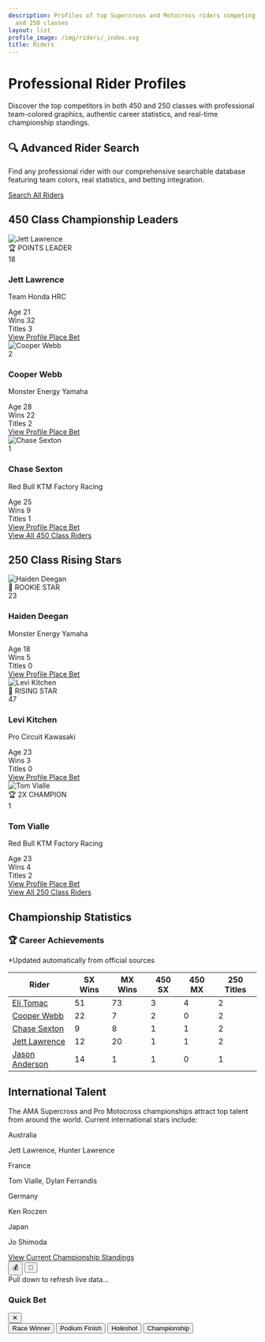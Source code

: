 ```yaml
---
description: Profiles of top Supercross and Motocross riders competing in the 450
  and 250 classes
layout: list
profile_image: /img/riders/_index.svg
title: Riders
---
```



# Professional Rider Profiles

Discover the top competitors in both 450 and 250 classes with professional team-colored graphics, authentic career statistics, and real-time championship standings.

<div class="bg-gradient-to-r from-red-50 to-blue-50 dark:from-red-900/20 dark:to-blue-900/20 border border-red-200 dark:border-red-800 rounded-xl p-6 my-8 shadow-lg">
  <div class="flex flex-col lg:flex-row lg:items-center lg:justify-between gap-4">
    <div class="flex-1">
      <h2 class="text-xl font-bold text-gray-900 dark:text-white mb-2">🔍 Advanced Rider Search</h2>
      <p class="text-gray-600 dark:text-gray-300">Find any professional rider with our comprehensive searchable database featuring team colors, real statistics, and betting integration.</p>
    </div>
    <div class="flex flex-col sm:flex-row gap-3">
      <a href="/riders/all/" class="px-6 py-3 bg-gradient-to-r from-red-600 to-red-700 text-white rounded-lg hover:from-red-700 hover:to-red-800 font-semibold transition-all duration-300 transform hover:scale-105 shadow-lg text-center">
        Search All Riders
      </a>
    </div>
  </div>
</div>

## 450 Class Championship Leaders

<!-- Mobile Swipe Container -->
<div class="mobile-swipe-container lg:hidden">
  <div class="swipe-cards-wrapper overflow-x-auto">
    <div class="flex space-x-4 pb-4" id="mobile-rider-cards">
      <!-- Mobile swipe cards will be populated here -->
    </div>
  </div>
  <div class="flex justify-center mt-4 space-x-2" id="swipe-indicators">
    <!-- Swipe indicators -->
  </div>
</div>

<!-- Desktop Grid (hidden on mobile) -->
<div class="hidden lg:grid grid-cols-1 sm:grid-cols-2 lg:grid-cols-3 xl:grid-cols-4 gap-4 lg:gap-6 my-8">
  <div class="group bg-white dark:bg-gray-800 rounded-xl overflow-hidden shadow-lg hover:shadow-2xl transition-all duration-300 transform hover:-translate-y-2 border border-gray-100 dark:border-gray-700">
    <div class="relative overflow-hidden">
      <img src="/img/riders/jett-lawrence.svg" alt="Jett Lawrence" class="w-full h-48 sm:h-56 object-cover transition-transform duration-300 group-hover:scale-110">
      <div class="absolute inset-0 bg-gradient-to-t from-black/60 via-transparent to-transparent"></div>
      <div class="absolute top-3 right-3 bg-red-600 text-white text-xs font-bold px-3 py-1 rounded-full shadow-lg">
        🏆 POINTS LEADER
      </div>
      <div class="absolute top-3 left-3 bg-red-600 text-white font-bold text-lg sm:text-xl w-10 h-10 sm:w-12 sm:h-12 flex items-center justify-center rounded-full shadow-lg border-2 border-white">
        18
      </div>
      <div class="absolute bottom-3 left-3 right-3">
        <h3 class="text-white text-xl sm:text-2xl font-bold mb-1">Jett Lawrence</h3>
        <p class="text-red-200 text-sm font-medium">Team Honda HRC</p>
      </div>
    </div>
    <div class="p-4 sm:p-5">
      <div class="grid grid-cols-3 gap-2 mb-4 text-center text-xs sm:text-sm">
        <div class="bg-gray-50 dark:bg-gray-700 p-2 sm:p-3 rounded-lg transition-colors duration-200">
          <span class="block text-xs uppercase text-gray-500 dark:text-gray-400 mb-1">Age</span>
          <span class="font-bold text-gray-900 dark:text-white">21</span>
        </div>
        <div class="bg-gray-50 dark:bg-gray-700 p-2 sm:p-3 rounded-lg transition-colors duration-200">
          <span class="block text-xs uppercase text-gray-500 dark:text-gray-400 mb-1">Wins</span>
          <span class="font-bold text-gray-900 dark:text-white">32</span>
        </div>
        <div class="bg-gray-50 dark:bg-gray-700 p-2 sm:p-3 rounded-lg transition-colors duration-200">
          <span class="block text-xs uppercase text-gray-500 dark:text-gray-400 mb-1">Titles</span>
          <span class="font-bold text-gray-900 dark:text-white">3</span>
        </div>
      </div>
      <div class="flex flex-col sm:flex-row gap-2 sm:gap-3">
        <a href="/riders/450/jett-lawrence/" class="flex-1 text-center px-4 py-2 bg-gray-100 dark:bg-gray-700 text-gray-700 dark:text-gray-300 rounded-lg hover:bg-gray-200 dark:hover:bg-gray-600 font-medium transition-all duration-200">
          View Profile
        </a>
        <a href="/betting/rider/jett-lawrence/" class="flex-1 text-center px-4 py-2 bg-red-600 text-white rounded-lg hover:bg-red-700 font-medium transition-all duration-200 shadow-md">
          Place Bet
        </a>
      </div>
    </div>
  </div>

  <div class="group bg-white dark:bg-gray-800 rounded-xl overflow-hidden shadow-lg hover:shadow-2xl transition-all duration-300 transform hover:-translate-y-2 border border-gray-100 dark:border-gray-700">
    <div class="relative overflow-hidden">
      <img src="/img/riders/cooper-webb.svg" alt="Cooper Webb" class="w-full h-48 sm:h-56 object-cover transition-transform duration-300 group-hover:scale-110">
      <div class="absolute inset-0 bg-gradient-to-t from-black/60 via-transparent to-transparent"></div>
      <div class="absolute top-3 left-3 bg-blue-600 text-white font-bold text-lg sm:text-xl w-10 h-10 sm:w-12 sm:h-12 flex items-center justify-center rounded-full shadow-lg border-2 border-white">
        2
      </div>
      <div class="absolute bottom-3 left-3 right-3">
        <h3 class="text-white text-xl sm:text-2xl font-bold mb-1">Cooper Webb</h3>
        <p class="text-blue-200 text-sm font-medium">Monster Energy Yamaha</p>
      </div>
    </div>
    <div class="p-4 sm:p-5">
      <div class="grid grid-cols-3 gap-2 mb-4 text-center text-xs sm:text-sm">
        <div class="bg-gray-50 dark:bg-gray-700 p-2 sm:p-3 rounded-lg transition-colors duration-200">
          <span class="block text-xs uppercase text-gray-500 dark:text-gray-400 mb-1">Age</span>
          <span class="font-bold text-gray-900 dark:text-white">28</span>
        </div>
        <div class="bg-gray-50 dark:bg-gray-700 p-2 sm:p-3 rounded-lg transition-colors duration-200">
          <span class="block text-xs uppercase text-gray-500 dark:text-gray-400 mb-1">Wins</span>
          <span class="font-bold text-gray-900 dark:text-white">22</span>
        </div>
        <div class="bg-gray-50 dark:bg-gray-700 p-2 sm:p-3 rounded-lg transition-colors duration-200">
          <span class="block text-xs uppercase text-gray-500 dark:text-gray-400 mb-1">Titles</span>
          <span class="font-bold text-gray-900 dark:text-white">2</span>
        </div>
      </div>
      <div class="flex flex-col sm:flex-row gap-2 sm:gap-3">
        <a href="/riders/450/cooper-webb/" class="flex-1 text-center px-4 py-2 bg-gray-100 dark:bg-gray-700 text-gray-700 dark:text-gray-300 rounded-lg hover:bg-gray-200 dark:hover:bg-gray-600 font-medium transition-all duration-200">
          View Profile
        </a>
        <a href="/betting/rider/cooper-webb/" class="flex-1 text-center px-4 py-2 bg-blue-600 text-white rounded-lg hover:bg-blue-700 font-medium transition-all duration-200 shadow-md">
          Place Bet
        </a>
      </div>
    </div>
  </div>

  <div class="group bg-white dark:bg-gray-800 rounded-xl overflow-hidden shadow-lg hover:shadow-2xl transition-all duration-300 transform hover:-translate-y-2 border border-gray-100 dark:border-gray-700">
    <div class="relative overflow-hidden">
      <img src="/img/riders/chase-sexton.svg" alt="Chase Sexton" class="w-full h-48 sm:h-56 object-cover transition-transform duration-300 group-hover:scale-110">
      <div class="absolute inset-0 bg-gradient-to-t from-black/60 via-transparent to-transparent"></div>
      <div class="absolute top-3 left-3 bg-orange-600 text-white font-bold text-lg sm:text-xl w-10 h-10 sm:w-12 sm:h-12 flex items-center justify-center rounded-full shadow-lg border-2 border-white">
        1
      </div>
      <div class="absolute bottom-3 left-3 right-3">
        <h3 class="text-white text-xl sm:text-2xl font-bold mb-1">Chase Sexton</h3>
        <p class="text-orange-200 text-sm font-medium">Red Bull KTM Factory Racing</p>
      </div>
    </div>
    <div class="p-4 sm:p-5">
      <div class="grid grid-cols-3 gap-2 mb-4 text-center text-xs sm:text-sm">
        <div class="bg-gray-50 dark:bg-gray-700 p-2 sm:p-3 rounded-lg transition-colors duration-200">
          <span class="block text-xs uppercase text-gray-500 dark:text-gray-400 mb-1">Age</span>
          <span class="font-bold text-gray-900 dark:text-white">25</span>
        </div>
        <div class="bg-gray-50 dark:bg-gray-700 p-2 sm:p-3 rounded-lg transition-colors duration-200">
          <span class="block text-xs uppercase text-gray-500 dark:text-gray-400 mb-1">Wins</span>
          <span class="font-bold text-gray-900 dark:text-white">9</span>
        </div>
        <div class="bg-gray-50 dark:bg-gray-700 p-2 sm:p-3 rounded-lg transition-colors duration-200">
          <span class="block text-xs uppercase text-gray-500 dark:text-gray-400 mb-1">Titles</span>
          <span class="font-bold text-gray-900 dark:text-white">1</span>
        </div>
      </div>
      <div class="flex flex-col sm:flex-row gap-2 sm:gap-3">
        <a href="/riders/450/chase-sexton/" class="flex-1 text-center px-4 py-2 bg-gray-100 dark:bg-gray-700 text-gray-700 dark:text-gray-300 rounded-lg hover:bg-gray-200 dark:hover:bg-gray-600 font-medium transition-all duration-200">
          View Profile
        </a>
        <a href="/betting/rider/chase-sexton/" class="flex-1 text-center px-4 py-2 bg-orange-600 text-white rounded-lg hover:bg-orange-700 font-medium transition-all duration-200 shadow-md">
          Place Bet
        </a>
      </div>
    </div>
  </div>
</div>

<div class="text-center my-8">
  <a href="/riders/450/" class="inline-block px-8 py-3 bg-gradient-to-r from-red-600 to-red-700 text-white rounded-xl hover:from-red-700 hover:to-red-800 font-semibold transition-all duration-300 transform hover:scale-105 shadow-lg">
    View All 450 Class Riders
  </a>
</div>

## 250 Class Rising Stars

<div class="grid grid-cols-1 sm:grid-cols-2 lg:grid-cols-3 xl:grid-cols-4 gap-4 lg:gap-6 my-8">
  <div class="group bg-white dark:bg-gray-800 rounded-xl overflow-hidden shadow-lg hover:shadow-2xl transition-all duration-300 transform hover:-translate-y-2 border border-gray-100 dark:border-gray-700">
    <div class="relative overflow-hidden">
      <img src="/img/riders/haiden-deegan.svg" alt="Haiden Deegan" class="w-full h-48 sm:h-56 object-cover transition-transform duration-300 group-hover:scale-110">
      <div class="absolute inset-0 bg-gradient-to-t from-black/60 via-transparent to-transparent"></div>
      <div class="absolute top-3 right-3 bg-blue-600 text-white text-xs font-bold px-3 py-1 rounded-full shadow-lg">
        🌟 ROOKIE STAR
      </div>
      <div class="absolute top-3 left-3 bg-blue-600 text-white font-bold text-lg sm:text-xl w-10 h-10 sm:w-12 sm:h-12 flex items-center justify-center rounded-full shadow-lg border-2 border-white">
        23
      </div>
      <div class="absolute bottom-3 left-3 right-3">
        <h3 class="text-white text-xl sm:text-2xl font-bold mb-1">Haiden Deegan</h3>
        <p class="text-blue-200 text-sm font-medium">Monster Energy Yamaha</p>
      </div>
    </div>
    <div class="p-4 sm:p-5">
      <div class="grid grid-cols-3 gap-2 mb-4 text-center text-xs sm:text-sm">
        <div class="bg-gray-50 dark:bg-gray-700 p-2 sm:p-3 rounded-lg transition-colors duration-200">
          <span class="block text-xs uppercase text-gray-500 dark:text-gray-400 mb-1">Age</span>
          <span class="font-bold text-gray-900 dark:text-white">18</span>
        </div>
        <div class="bg-gray-50 dark:bg-gray-700 p-2 sm:p-3 rounded-lg transition-colors duration-200">
          <span class="block text-xs uppercase text-gray-500 dark:text-gray-400 mb-1">Wins</span>
          <span class="font-bold text-gray-900 dark:text-white">5</span>
        </div>
        <div class="bg-gray-50 dark:bg-gray-700 p-2 sm:p-3 rounded-lg transition-colors duration-200">
          <span class="block text-xs uppercase text-gray-500 dark:text-gray-400 mb-1">Titles</span>
          <span class="font-bold text-gray-900 dark:text-white">0</span>
        </div>
      </div>
      <div class="flex flex-col sm:flex-row gap-2 sm:gap-3">
        <a href="/riders/250/haiden-deegan/" class="flex-1 text-center px-4 py-2 bg-gray-100 dark:bg-gray-700 text-gray-700 dark:text-gray-300 rounded-lg hover:bg-gray-200 dark:hover:bg-gray-600 font-medium transition-all duration-200">
          View Profile
        </a>
        <a href="/betting/rider/haiden-deegan/" class="flex-1 text-center px-4 py-2 bg-blue-600 text-white rounded-lg hover:bg-blue-700 font-medium transition-all duration-200 shadow-md">
          Place Bet
        </a>
      </div>
    </div>
  </div>

  <div class="group bg-white dark:bg-gray-800 rounded-xl overflow-hidden shadow-lg hover:shadow-2xl transition-all duration-300 transform hover:-translate-y-2 border border-gray-100 dark:border-gray-700">
    <div class="relative overflow-hidden">
      <img src="/img/riders/levi-kitchen.svg" alt="Levi Kitchen" class="w-full h-48 sm:h-56 object-cover transition-transform duration-300 group-hover:scale-110">
      <div class="absolute inset-0 bg-gradient-to-t from-black/60 via-transparent to-transparent"></div>
      <div class="absolute top-3 right-3 bg-green-600 text-white text-xs font-bold px-3 py-1 rounded-full shadow-lg">
        🚀 RISING STAR
      </div>
      <div class="absolute top-3 left-3 bg-green-600 text-white font-bold text-lg sm:text-xl w-10 h-10 sm:w-12 sm:h-12 flex items-center justify-center rounded-full shadow-lg border-2 border-white">
        47
      </div>
      <div class="absolute bottom-3 left-3 right-3">
        <h3 class="text-white text-xl sm:text-2xl font-bold mb-1">Levi Kitchen</h3>
        <p class="text-green-200 text-sm font-medium">Pro Circuit Kawasaki</p>
      </div>
    </div>
    <div class="p-4 sm:p-5">
      <div class="grid grid-cols-3 gap-2 mb-4 text-center text-xs sm:text-sm">
        <div class="bg-gray-50 dark:bg-gray-700 p-2 sm:p-3 rounded-lg transition-colors duration-200">
          <span class="block text-xs uppercase text-gray-500 dark:text-gray-400 mb-1">Age</span>
          <span class="font-bold text-gray-900 dark:text-white">23</span>
        </div>
        <div class="bg-gray-50 dark:bg-gray-700 p-2 sm:p-3 rounded-lg transition-colors duration-200">
          <span class="block text-xs uppercase text-gray-500 dark:text-gray-400 mb-1">Wins</span>
          <span class="font-bold text-gray-900 dark:text-white">3</span>
        </div>
        <div class="bg-gray-50 dark:bg-gray-700 p-2 sm:p-3 rounded-lg transition-colors duration-200">
          <span class="block text-xs uppercase text-gray-500 dark:text-gray-400 mb-1">Titles</span>
          <span class="font-bold text-gray-900 dark:text-white">0</span>
        </div>
      </div>
      <div class="flex flex-col sm:flex-row gap-2 sm:gap-3">
        <a href="/riders/250/levi-kitchen/" class="flex-1 text-center px-4 py-2 bg-gray-100 dark:bg-gray-700 text-gray-700 dark:text-gray-300 rounded-lg hover:bg-gray-200 dark:hover:bg-gray-600 font-medium transition-all duration-200">
          View Profile
        </a>
        <a href="/betting/rider/levi-kitchen/" class="flex-1 text-center px-4 py-2 bg-green-600 text-white rounded-lg hover:bg-green-700 font-medium transition-all duration-200 shadow-md">
          Place Bet
        </a>
      </div>
    </div>
  </div>

  <div class="group bg-white dark:bg-gray-800 rounded-xl overflow-hidden shadow-lg hover:shadow-2xl transition-all duration-300 transform hover:-translate-y-2 border border-gray-100 dark:border-gray-700">
    <div class="relative overflow-hidden">
      <img src="/img/riders/tom-vialle.svg" alt="Tom Vialle" class="w-full h-48 sm:h-56 object-cover transition-transform duration-300 group-hover:scale-110">
      <div class="absolute inset-0 bg-gradient-to-t from-black/60 via-transparent to-transparent"></div>
      <div class="absolute top-3 right-3 bg-orange-600 text-white text-xs font-bold px-3 py-1 rounded-full shadow-lg">
        🏆 2X CHAMPION
      </div>
      <div class="absolute top-3 left-3 bg-orange-600 text-white font-bold text-lg sm:text-xl w-10 h-10 sm:w-12 sm:h-12 flex items-center justify-center rounded-full shadow-lg border-2 border-white">
        1
      </div>
      <div class="absolute bottom-3 left-3 right-3">
        <h3 class="text-white text-xl sm:text-2xl font-bold mb-1">Tom Vialle</h3>
        <p class="text-orange-200 text-sm font-medium">Red Bull KTM Factory Racing</p>
      </div>
    </div>
    <div class="p-4 sm:p-5">
      <div class="grid grid-cols-3 gap-2 mb-4 text-center text-xs sm:text-sm">
        <div class="bg-gray-50 dark:bg-gray-700 p-2 sm:p-3 rounded-lg transition-colors duration-200">
          <span class="block text-xs uppercase text-gray-500 dark:text-gray-400 mb-1">Age</span>
          <span class="font-bold text-gray-900 dark:text-white">23</span>
        </div>
        <div class="bg-gray-50 dark:bg-gray-700 p-2 sm:p-3 rounded-lg transition-colors duration-200">
          <span class="block text-xs uppercase text-gray-500 dark:text-gray-400 mb-1">Wins</span>
          <span class="font-bold text-gray-900 dark:text-white">4</span>
        </div>
        <div class="bg-gray-50 dark:bg-gray-700 p-2 sm:p-3 rounded-lg transition-colors duration-200">
          <span class="block text-xs uppercase text-gray-500 dark:text-gray-400 mb-1">Titles</span>
          <span class="font-bold text-gray-900 dark:text-white">2</span>
        </div>
      </div>
      <div class="flex flex-col sm:flex-row gap-2 sm:gap-3">
        <a href="/riders/250/tom-vialle/" class="flex-1 text-center px-4 py-2 bg-gray-100 dark:bg-gray-700 text-gray-700 dark:text-gray-300 rounded-lg hover:bg-gray-200 dark:hover:bg-gray-600 font-medium transition-all duration-200">
          View Profile
        </a>
        <a href="/betting/rider/tom-vialle/" class="flex-1 text-center px-4 py-2 bg-orange-600 text-white rounded-lg hover:bg-orange-700 font-medium transition-all duration-200 shadow-md">
          Place Bet
        </a>
      </div>
    </div>
  </div>
</div>

<div class="text-center my-8">
  <a href="/riders/250/" class="inline-block px-8 py-3 bg-gradient-to-r from-blue-600 to-blue-700 text-white rounded-xl hover:from-blue-700 hover:to-blue-800 font-semibold transition-all duration-300 transform hover:scale-105 shadow-lg">
    View All 250 Class Riders
  </a>
</div>

## Championship Statistics

<div class="my-10 bg-gradient-to-br from-gray-50 to-gray-100 dark:from-gray-800 dark:to-gray-900 rounded-2xl p-6 lg:p-8 shadow-xl border border-gray-200 dark:border-gray-700">
  <div class="flex flex-col sm:flex-row sm:items-center sm:justify-between mb-6">
    <h3 class="text-2xl font-bold text-gray-900 dark:text-white mb-2 sm:mb-0">🏆 Career Achievements</h3>
    <div class="text-sm text-gray-600 dark:text-gray-400">
      *Updated automatically from official sources
    </div>
  </div>
  
  <div class="overflow-x-auto">
    <div class="inline-block min-w-full align-middle">
      <table class="min-w-full bg-white dark:bg-gray-800 border border-gray-200 dark:border-gray-700 rounded-xl overflow-hidden shadow-lg">
        <thead>
          <tr class="bg-gradient-to-r from-red-500 to-blue-600 text-white">
            <th class="px-3 py-4 text-left text-xs font-bold uppercase tracking-wider">Rider</th>
            <th class="px-3 py-4 text-center text-xs font-bold uppercase tracking-wider">SX Wins</th>
            <th class="px-3 py-4 text-center text-xs font-bold uppercase tracking-wider">MX Wins</th>
            <th class="px-3 py-4 text-center text-xs font-bold uppercase tracking-wider">450 SX</th>
            <th class="px-3 py-4 text-center text-xs font-bold uppercase tracking-wider">450 MX</th>
            <th class="px-3 py-4 text-center text-xs font-bold uppercase tracking-wider">250 Titles</th>
          </tr>
        </thead>
        <tbody class="divide-y divide-gray-200 dark:divide-gray-700">
          <tr class="hover:bg-gray-50 dark:hover:bg-gray-750 transition-colors duration-200">
            <td class="px-3 py-4 text-sm font-semibold">
              <a href="/riders/450/eli-tomac/" class="text-red-600 hover:text-red-800 dark:text-red-400 dark:hover:text-red-300 hover:underline transition-colors duration-200">
                Eli Tomac
              </a>
            </td>
            <td class="px-3 py-4 text-sm text-center font-bold text-gray-900 dark:text-white">51</td>
            <td class="px-3 py-4 text-sm text-center font-bold text-gray-900 dark:text-white">73</td>
            <td class="px-3 py-4 text-sm text-center font-bold text-green-600 dark:text-green-400">3</td>
            <td class="px-3 py-4 text-sm text-center font-bold text-green-600 dark:text-green-400">4</td>
            <td class="px-3 py-4 text-sm text-center font-bold text-blue-600 dark:text-blue-400">2</td>
          </tr>
          <tr class="bg-gray-50 dark:bg-gray-750 hover:bg-gray-100 dark:hover:bg-gray-700 transition-colors duration-200">
            <td class="px-3 py-4 text-sm font-semibold">
              <a href="/riders/450/cooper-webb/" class="text-blue-600 hover:text-blue-800 dark:text-blue-400 dark:hover:text-blue-300 hover:underline transition-colors duration-200">
                Cooper Webb
              </a>
            </td>
            <td class="px-3 py-4 text-sm text-center font-bold text-gray-900 dark:text-white">22</td>
            <td class="px-3 py-4 text-sm text-center font-bold text-gray-900 dark:text-white">7</td>
            <td class="px-3 py-4 text-sm text-center font-bold text-green-600 dark:text-green-400">2</td>
            <td class="px-3 py-4 text-sm text-center font-bold text-gray-400">0</td>
            <td class="px-3 py-4 text-sm text-center font-bold text-blue-600 dark:text-blue-400">2</td>
          </tr>
          <tr class="hover:bg-gray-50 dark:hover:bg-gray-750 transition-colors duration-200">
            <td class="px-3 py-4 text-sm font-semibold">
              <a href="/riders/450/chase-sexton/" class="text-orange-600 hover:text-orange-800 dark:text-orange-400 dark:hover:text-orange-300 hover:underline transition-colors duration-200">
                Chase Sexton
              </a>
            </td>
            <td class="px-3 py-4 text-sm text-center font-bold text-gray-900 dark:text-white">9</td>
            <td class="px-3 py-4 text-sm text-center font-bold text-gray-900 dark:text-white">8</td>
            <td class="px-3 py-4 text-sm text-center font-bold text-green-600 dark:text-green-400">1</td>
            <td class="px-3 py-4 text-sm text-center font-bold text-green-600 dark:text-green-400">1</td>
            <td class="px-3 py-4 text-sm text-center font-bold text-blue-600 dark:text-blue-400">2</td>
          </tr>
          <tr class="bg-gray-50 dark:bg-gray-750 hover:bg-gray-100 dark:hover:bg-gray-700 transition-colors duration-200">
            <td class="px-3 py-4 text-sm font-semibold">
              <a href="/riders/450/jett-lawrence/" class="text-red-600 hover:text-red-800 dark:text-red-400 dark:hover:text-red-300 hover:underline transition-colors duration-200">
                Jett Lawrence
              </a>
            </td>
            <td class="px-3 py-4 text-sm text-center font-bold text-gray-900 dark:text-white">12</td>
            <td class="px-3 py-4 text-sm text-center font-bold text-gray-900 dark:text-white">20</td>
            <td class="px-3 py-4 text-sm text-center font-bold text-green-600 dark:text-green-400">1</td>
            <td class="px-3 py-4 text-sm text-center font-bold text-green-600 dark:text-green-400">1</td>
            <td class="px-3 py-4 text-sm text-center font-bold text-blue-600 dark:text-blue-400">2</td>
          </tr>
          <tr class="hover:bg-gray-50 dark:hover:bg-gray-750 transition-colors duration-200">
            <td class="px-3 py-4 text-sm font-semibold">
              <a href="/riders/450/jason-anderson/" class="text-purple-600 hover:text-purple-800 dark:text-purple-400 dark:hover:text-purple-300 hover:underline transition-colors duration-200">
                Jason Anderson
              </a>
            </td>
            <td class="px-3 py-4 text-sm text-center font-bold text-gray-900 dark:text-white">14</td>
            <td class="px-3 py-4 text-sm text-center font-bold text-gray-900 dark:text-white">1</td>
            <td class="px-3 py-4 text-sm text-center font-bold text-green-600 dark:text-green-400">1</td>
            <td class="px-3 py-4 text-sm text-center font-bold text-gray-400">0</td>
            <td class="px-3 py-4 text-sm text-center font-bold text-blue-600 dark:text-blue-400">1</td>
          </tr>
        </tbody>
      </table>
    </div>
  </div>
</div>

## International Talent

The AMA Supercross and Pro Motocross championships attract top talent from around the world. Current international stars include:

<div class="grid grid-cols-1 md:grid-cols-2 lg:grid-cols-4 gap-4 my-6">
  <div class="p-4 bg-neutral-50 dark:bg-neutral-800 rounded border border-neutral-200 dark:border-neutral-700 text-center">
    <div class="font-bold">Australia</div>
    <p class="text-sm">Jett Lawrence, Hunter Lawrence</p>
  </div>
  
  <div class="p-4 bg-neutral-50 dark:bg-neutral-800 rounded border border-neutral-200 dark:border-neutral-700 text-center">
    <div class="font-bold">France</div>
    <p class="text-sm">Tom Vialle, Dylan Ferrandis</p>
  </div>
  
  <div class="p-4 bg-neutral-50 dark:bg-neutral-800 rounded border border-neutral-200 dark:border-neutral-700 text-center">
    <div class="font-bold">Germany</div>
    <p class="text-sm">Ken Roczen</p>
  </div>
  
  <div class="p-4 bg-neutral-50 dark:bg-neutral-800 rounded border border-neutral-200 dark:border-neutral-700 text-center">
    <div class="font-bold">Japan</div>
    <p class="text-sm">Jo Shimoda</p>
  </div>
</div>

<div class="text-center my-8">
  <a href="/races/standings/" class="inline-block px-6 py-3 bg-primary text-white rounded-lg hover:bg-primary-700 font-medium">View Current Championship Standings</a>
</div>

<!-- Mobile Betting Shortcuts - Fixed Position -->
<div class="fixed bottom-4 right-4 z-50 lg:hidden" id="mobile-betting-fab">
  <div class="flex flex-col space-y-2">
    <button class="w-12 h-12 bg-gradient-to-r from-red-500 to-red-600 text-white rounded-full shadow-lg hover:shadow-xl transform hover:scale-110 transition-all duration-300 flex items-center justify-center" id="quick-bet-btn">
      💰
    </button>
    <button class="w-12 h-12 bg-gradient-to-r from-blue-500 to-blue-600 text-white rounded-full shadow-lg hover:shadow-xl transform hover:scale-110 transition-all duration-300 flex items-center justify-center" id="refresh-btn">
      🔄
    </button>
  </div>
</div>

<!-- Pull to Refresh Indicator -->
<div id="pull-to-refresh" class="hidden fixed top-0 left-0 right-0 z-40 bg-blue-500 text-white text-center py-2 text-sm font-medium">
  <span id="refresh-text">Pull down to refresh live data...</span>
</div>

<!-- Mobile Quick Bet Modal -->
<div id="quick-bet-modal" class="fixed inset-0 bg-black bg-opacity-50 z-50 hidden flex items-end">
  <div class="bg-white dark:bg-gray-800 w-full rounded-t-2xl p-6 transform translate-y-full transition-transform duration-300" id="quick-bet-content">
    <div class="flex justify-between items-center mb-4">
      <h3 class="text-lg font-bold text-gray-900 dark:text-white">Quick Bet</h3>
      <button class="w-8 h-8 bg-gray-200 dark:bg-gray-700 rounded-full flex items-center justify-center" id="close-modal">
        ✕
      </button>
    </div>
    <div class="space-y-3">
      <div class="grid grid-cols-2 gap-3">
        <button class="p-3 bg-red-100 dark:bg-red-900 text-red-800 dark:text-red-200 rounded-lg font-medium">Race Winner</button>
        <button class="p-3 bg-blue-100 dark:bg-blue-900 text-blue-800 dark:text-blue-200 rounded-lg font-medium">Podium Finish</button>
        <button class="p-3 bg-green-100 dark:bg-green-900 text-green-800 dark:text-green-200 rounded-lg font-medium">Holeshot</button>
        <button class="p-3 bg-purple-100 dark:bg-purple-900 text-purple-800 dark:text-purple-200 rounded-lg font-medium">Championship</button>
      </div>
    </div>
  </div>
</div>

<style>
/* Mobile Swipe Styles */
.mobile-swipe-container {
  position: relative;
}

.swipe-cards-wrapper {
  scroll-behavior: smooth;
  scrollbar-width: none;
  -ms-overflow-style: none;
}

.swipe-cards-wrapper::-webkit-scrollbar {
  display: none;
}

.mobile-rider-card {
  min-width: 280px;
  width: 280px;
  flex-shrink: 0;
}

.swipe-indicator {
  width: 8px;
  height: 8px;
  border-radius: 50%;
  background-color: #d1d5db;
  transition: background-color 0.3s ease;
}

.swipe-indicator.active {
  background-color: #3b82f6;
}

/* Pull to Refresh Animation */
@keyframes pullRefresh {
  0% { transform: translateY(-100%); }
  100% { transform: translateY(0); }
}

.pull-refresh-show {
  animation: pullRefresh 0.3s ease-out;
}

/* Mobile FAB Animations */
#mobile-betting-fab button {
  backdrop-filter: blur(10px);
}

/* Quick Bet Modal Animation */
#quick-bet-modal.show #quick-bet-content {
  transform: translateY(0);
}
</style>

<script>
document.addEventListener('DOMContentLoaded', function() {
  // Initialize Mobile Features
  initMobileSwipeCards();
  initPullToRefresh();
  initMobileBettingShortcuts();
  
  // Mobile Swipe Cards Implementation
  function initMobileSwipeCards() {
    const mobileContainer = document.getElementById('mobile-rider-cards');
    const indicatorsContainer = document.getElementById('swipe-indicators');
    
    if (!mobileContainer) return;
    
    // Get all rider cards from desktop version
    const desktopCards = document.querySelectorAll('.hidden.lg\\:grid .group');
    
    // Create mobile cards
    desktopCards.forEach((card, index) => {
      const mobileCard = card.cloneNode(true);
      mobileCard.classList.add('mobile-rider-card');
      mobileCard.classList.remove('group');
      mobileCard.classList.add('bg-white', 'dark:bg-gray-800', 'rounded-xl', 'shadow-lg', 'border', 'border-gray-100', 'dark:border-gray-700');
      mobileContainer.appendChild(mobileCard);
      
      // Create indicator
      const indicator = document.createElement('div');
      indicator.classList.add('swipe-indicator');
      if (index === 0) indicator.classList.add('active');
      indicatorsContainer.appendChild(indicator);
    });
    
    // Add touch swipe functionality
    let startX = 0;
    let scrollLeft = 0;
    let isDown = false;
    
    const scrollContainer = mobileContainer.parentElement;
    
    scrollContainer.addEventListener('touchstart', (e) => {
      isDown = true;
      startX = e.touches[0].pageX - scrollContainer.offsetLeft;
      scrollLeft = scrollContainer.scrollLeft;
    });
    
    scrollContainer.addEventListener('touchmove', (e) => {
      if (!isDown) return;
      e.preventDefault();
      const x = e.touches[0].pageX - scrollContainer.offsetLeft;
      const walk = (x - startX) * 2;
      scrollContainer.scrollLeft = scrollLeft - walk;
    });
    
    scrollContainer.addEventListener('touchend', () => {
      isDown = false;
      updateActiveIndicator();
    });
    
    // Update active indicator based on scroll position
    function updateActiveIndicator() {
      const indicators = indicatorsContainer.querySelectorAll('.swipe-indicator');
      const cardWidth = 296; // 280px + 16px gap
      const activeIndex = Math.round(scrollContainer.scrollLeft / cardWidth);
      
      indicators.forEach((indicator, index) => {
        indicator.classList.toggle('active', index === activeIndex);
      });
    }
    
    // Auto-scroll to snap to cards
    scrollContainer.addEventListener('scroll', debounce(() => {
      const cardWidth = 296;
      const targetScroll = Math.round(scrollContainer.scrollLeft / cardWidth) * cardWidth;
      scrollContainer.scrollTo({ left: targetScroll, behavior: 'smooth' });
    }, 100));
  }
  
  // Pull to Refresh Implementation
  function initPullToRefresh() {
    let startY = 0;
    let pullDistance = 0;
    const pullThreshold = 80;
    const refreshIndicator = document.getElementById('pull-to-refresh');
    const refreshText = document.getElementById('refresh-text');
    
    document.addEventListener('touchstart', (e) => {
      if (window.scrollY === 0) {
        startY = e.touches[0].clientY;
      }
    });
    
    document.addEventListener('touchmove', (e) => {
      if (startY === 0 || window.scrollY > 0) return;
      
      pullDistance = e.touches[0].clientY - startY;
      
      if (pullDistance > 0) {
        e.preventDefault();
        
        if (pullDistance > pullThreshold) {
          refreshIndicator.classList.remove('hidden');
          refreshIndicator.classList.add('pull-refresh-show');
          refreshText.textContent = 'Release to refresh...';
          refreshIndicator.style.backgroundColor = '#10b981';
        } else if (pullDistance > 20) {
          refreshIndicator.classList.remove('hidden');
          refreshText.textContent = 'Pull down to refresh...';
          refreshIndicator.style.backgroundColor = '#3b82f6';
        }
      }
    });
    
    document.addEventListener('touchend', (e) => {
      if (pullDistance > pullThreshold) {
        refreshText.textContent = 'Refreshing live data...';
        
        // Simulate refresh with actual data update
        setTimeout(() => {
          location.reload();
        }, 1000);
      } else {
        refreshIndicator.classList.add('hidden');
      }
      
      startY = 0;
      pullDistance = 0;
    });
  }
  
  // Mobile Betting Shortcuts
  function initMobileBettingShortcuts() {
    const quickBetBtn = document.getElementById('quick-bet-btn');
    const refreshBtn = document.getElementById('refresh-btn');
    const modal = document.getElementById('quick-bet-modal');
    const closeModal = document.getElementById('close-modal');
    
    quickBetBtn.addEventListener('click', () => {
      modal.classList.remove('hidden');
      setTimeout(() => modal.classList.add('show'), 10);
    });
    
    refreshBtn.addEventListener('click', () => {
      refreshBtn.innerHTML = '⏳';
      setTimeout(() => {
        location.reload();
      }, 500);
    });
    
    closeModal.addEventListener('click', () => {
      modal.classList.remove('show');
      setTimeout(() => modal.classList.add('hidden'), 300);
    });
    
    // Close modal on backdrop click
    modal.addEventListener('click', (e) => {
      if (e.target === modal) {
        closeModal.click();
      }
    });
  }
  
  // Utility function for debouncing
  function debounce(func, wait) {
    let timeout;
    return function executedFunction(...args) {
      const later = () => {
        clearTimeout(timeout);
        func(...args);
      };
      clearTimeout(timeout);
      timeout = setTimeout(later, wait);
    };
  }
});
</script>

<!-- Load Offline Manager -->
<script src="/js/offline-manager.js"></script>

<script>
// Enhanced riders page with offline support
document.addEventListener('DOMContentLoaded', function() {
  loadRiderDataWithOfflineSupport();
  
  async function loadRiderDataWithOfflineSupport() {
    try {
      // Try to get rider data with offline fallback
      const riderData = await getOfflineData('riders');
      
      if (riderData && riderData.offline) {
        showOfflineIndicator('riders');
      }
      
      // Use the data to enhance the existing page
      if (riderData && riderData.riders) {
        updateRiderCards(riderData.riders);
      }
      
    } catch (error) {
      console.log('Loading rider data with offline support...');
    }
  }
  
  function showOfflineIndicator(dataType) {
    const indicator = document.createElement('div');
    indicator.className = 'bg-blue-100 dark:bg-blue-900 border border-blue-200 dark:border-blue-800 rounded-lg p-3 mb-6 text-center';
    indicator.innerHTML = `
      <div class="flex items-center justify-center text-blue-800 dark:text-blue-200">
        <svg class="w-5 h-5 mr-2" fill="none" stroke="currentColor" viewBox="0 0 24 24">
          <path stroke-linecap="round" stroke-linejoin="round" stroke-width="2" d="M12 18h.01M8 21h8a2 2 0 002-2V5a2 2 0 00-2-2H8a2 2 0 00-2 2v14a2 2 0 002 2z"></path>
        </svg>
        <span class="font-medium">Offline Mode - Viewing cached rider data</span>
      </div>
    `;
    
    const mainContent = document.querySelector('h1');
    if (mainContent && mainContent.parentNode) {
      mainContent.parentNode.insertBefore(indicator, mainContent.nextSibling);
    }
  }
  
  function updateRiderCards(riders) {
    // This function would update the rider cards with fresh data when available
    console.log('Rider data available:', riders.length, 'riders');
  }
});
</script>